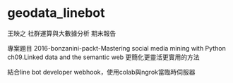 # geodata_linebot
王映之 社群運算與大數據分析 期末報告

專案題目 
2016-bonzanini-packt-Mastering social media mining with Python
ch09.Linked data and the semantic web 更簡化更靈活更實用的方法

結合line bot developer webhook，使用colab與ngrok當臨時伺服器


